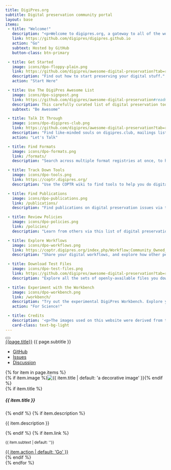 ```yaml
---
title: DigiPres.org
subtitle: Digital preservation community portal
layout: base
items:
 - title: "Welcome!"
   description: "<p>Welcome to digipres.org, a gateway to all of the wonderful community-owned and community-oriented resources dedicated to digital preservation! </p><p>Something wrong? Broken or missing link? Website problems? Feature requests? Please <a href='https://github.com/digipres/digipres.github.io/issue'>raise an issue</a> or <a href='https://github.com/orgs/digipres/discussions'>join our discussion forum</a>.</p>"
   link: https://github.com/digipres/digipres.github.io
   action: "Go"
   subtext: Hosted by GitHub
   button-class: btn-primary

 - title: Get Started
   image: icons/dpo-floppy-plain.png
   link: https://github.com/digipres/awesome-digital-preservation?tab=readme-ov-file#get-started
   description: "Find out how to start preserving your digital stuff."
   action: "Start Here"

 - title: Use The DigiPres Awesome List
   image: icons/dpo-signpost.png
   link: https://github.com/digipres/awesome-digital-preservation#readme
   description: This carefully curated list of digital preservation tools and resources is the main thing that the community maintains. Please take a look!
   subtext: "Be Awesome"

 - title: Talk It Through
   image: icons/dpo-digipres-club.png
   link: https://github.com/digipres/awesome-digital-preservation?tab=readme-ov-file#become-part-of-the-digital-preservation-community
   description: "Find like-minded souls on digipres.club, mailings lists, forums and conferences."
   action: "Let's Talk"

 - title: Find Formats
   image: icons/dpo-formats.png
   link: /formats/
   description: "Search across multiple format registries at once, to help you understand the contents of your digital collections."

 - title: Track Down Tools
   image: icons/dpo-tools.png
   link: https://coptr.digipres.org/
   description: "Use the COPTR wiki to find tools to help you do digital preservation."

 - title: Find Publications
   image: icons/dpo-publications.png
   link: /publications/
   description: "Find publications on digital preservation issues via this dedicated search service and database."

 - title: Review Policies
   image: icons/dpo-policies.png
   link: /policies/
   description: "Learn from others via this list of digital preservation policies from across the world."

 - title: Explore Workflows
   image: icons/dpo-workflows.png
   link: https://coptr.digipres.org/index.php/Workflow:Community_Owned_Workflows
   description: "Share your digital workflows, and explore how other peoples systems solve our shared challenges."

 - title: Download Test Files
   image: icons/dpo-test-files.png
   link: https://github.com/digipres/awesome-digital-preservation?tab=readme-ov-file#find-test-files
   description: "Explore all the sets of openly-available files you download and use to test tools, tactics and workflows."

 - title: Experiment with the Workbench
   image: icons/dpo-workbench.png
   link: /workbench/
   description: "Try out the experimental DigiPres Workbench. Explore your formats. Compare your collections. Play with DigiPres tools, without installing a thing!"
   action: "For Science!"

 - title: Credits
   description: '<p>The images used on this website were derived from the <a href="https://wiki.dpconline.org/index.php?title=SPRUCE_Digital_Preservation_Illustrations" class="link-body-emphasis">SPRUCE Digital Preservation Illustrations</a>, created by <a href="http://www.tomwoolley.com/" class="link-body-emphasis">Tom Woolley</a> and released under a <a href="https://creativecommons.org/licenses/by-nc/3.0/deed.en" class="link-body-emphasis">CC-BY-NC</a> license thanks to funding from <a href="http://jisc.ac.uk/" class="link-body-emphasis">Jisc</a>.</p>'
   card-class: text-bg-light
---
```


<nav class="navbar navbar-expand-md navbar-light">
  <div class="container-fluid">
    <button class="navbar-toggler border-dark" type="button" data-bs-toggle="collapse" data-bs-target="#navbarToggler" aria-controls="navbarToggler" aria-expanded="false" aria-label="Toggle navigation">
      <span class="navbar-toggler-icon"></span>
    </button>
    <div class="collapse navbar-collapse" id="navbarToggler">
      <a class="navbar-brand fw-bolder" href="/">{{page.title}}</a>
        <span class="navbar-text">{{ page.subtitle }}</span>
      <ul class="navbar-nav ms-auto mb-0 mb-lg-0">
        <li class="nav-item">
          <a class="nav-link" href="https://github.com/digipres/digipres.github.io">GitHub</a>
        </li>
        <li class="nav-item">
          <a class="nav-link" href="https://github.com/digipres/digipres.github.io/issues">Issues</a>
        </li>
        <li class="nav-item">
          <a class="nav-link" href="https://github.com/orgs/digipres/discussions">Discussion</a>
        </li>
      </ul>
    </div>
  </div>
</nav>


<main class="container-fluid mt-0">
  <div class="row">
{% for item in page.items %}
    <div class="col-6 col-sm-4 col-md-4 col-lg-3 col-xl-2 p-1">
      <div class="card h-100 {{ item.card-class | default: ''}}">
        {% if item.image %}<img src="{{ item.image }}" class="card-img" alt="{{ item.title | default: 'a decorative image' }}">{% endif %}
        <div class="card-body h-100 d-flex flex-column">
          {% if item.title %}<h5 class="card-title">{{ item.title }}</h5>{% endif %}
          {% if item.description %}<p class="card-text">{{ item.description }}</p>{% endif %}
          {% if item.link %}
          <div class="d-flex justify-content-between align-items-center mt-auto">
          <p class="card-text mb-0"><small class="text-muted">{{ item.subtext | default: ''}}</small></p>
          <a href="{{ item.link }}" target="_new" class="btn {{ item.button-class | default: 'btn-primary stretched-link'}}">{{ item.action | default: 'Go' }}</a>
          </div>
          {% endif %}
        </div>
      </div>
    </div>
{% endfor %}
  </div>

</main>